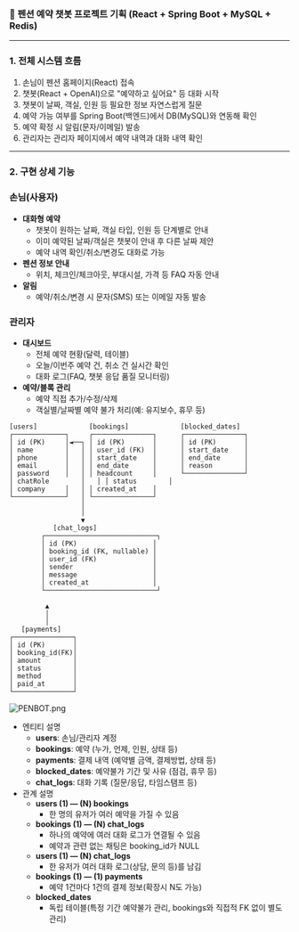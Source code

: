 ### 🚩 **펜션 예약 챗봇 프로젝트 기획 (React + Spring Boot + MySQL + Redis)**

---

### **1. 전체 시스템 흐름**

1. 손님이 펜션 홈페이지(React) 접속
2. 챗봇(React + OpenAI)으로 "예약하고 싶어요" 등 대화 시작
3. 챗봇이 날짜, 객실, 인원 등 필요한 정보 자연스럽게 질문
4. 예약 가능 여부를 Spring Boot(백엔드)에서 DB(MySQL)와 연동해 확인
5. 예약 확정 시 알림(문자/이메일) 발송
6. 관리자는 관리자 페이지에서 예약 내역과 대화 내역 확인

---

### **2. 구현 상세 기능**

### **손님(사용자)**

- **대화형 예약**
    - 챗봇이 원하는 날짜, 객실 타입, 인원 등 단계별로 안내
    - 이미 예약된 날짜/객실은 챗봇이 안내 후 다른 날짜 제안
    - 예약 내역 확인/취소/변경도 대화로 가능
- **펜션 정보 안내**
    - 위치, 체크인/체크아웃, 부대시설, 가격 등 FAQ 자동 안내
- **알림**
    - 예약/취소/변경 시 문자(SMS) 또는 이메일 자동 발송

### **관리자**

- **대시보드**
    - 전체 예약 현황(달력, 테이블)
    - 오늘/이번주 예약 건, 취소 건 실시간 확인
    - 대화 로그(FAQ, 챗봇 응답 품질 모니터링)
- **예약/블록 관리**
    - 예약 직접 추가/수정/삭제
    - 객실별/날짜별 예약 불가 처리(예: 유지보수, 휴무 등)

```
[users]             [bookings]             [blocked_dates]
┌─────────────┐     ┌───────────────┐      ┌───────────────┐
│ id (PK)     │◄──┐ │ id (PK)       │      │ id (PK)       │
│ name        │   │ │ user_id (FK)  │      │ start_date    │
│ phone       │   │ │ start_date    │      │ end_date      │
│ email       │   │ │ end_date      │      │ reason        │
│ password    │   │ │ headcount     │      └───────────────┘
│ chatRole        │   │ │ status        │
│ company     │   │ │ created_at    │
└─────────────┘   │ └───────────────┘
                  │
                  │
                  ▼
           [chat_logs]
        ┌────────────────────────────┐
        │ id (PK)                   │
        │ booking_id (FK, nullable) │
        │ user_id (FK)              │
        │ sender                    │
        │ message                   │
        │ created_at                │
        └────────────────────────────┘

         ▲
         │
         │
   [payments]
┌───────────────┐
│ id (PK)       │
│ booking_id(FK)│
│ amount        │
│ status        │
│ method        │
│ paid_at       │
└───────────────┘

```

![PENBOT.png](../../Users/User/Downloads/PENBOT.png)

- 엔티티 설명
  - **users**: 손님/관리자 계정
  - **bookings**: 예약 (누가, 언제, 인원, 상태 등)
  - **payments**: 결제 내역 (예약별 금액, 결제방법, 상태 등)
  - **blocked_dates**: 예약불가 기간 및 사유 (점검, 휴무 등)
  - **chat_logs**: 대화 기록 (질문/응답, 타임스탬프 등)
- 관계 설명
  - **users (1) — (N) bookings**
    - 한 명의 유저가 여러 예약을 가질 수 있음
  - **bookings (1) — (N) chat_logs**
    - 하나의 예약에 여러 대화 로그가 연결될 수 있음
    - 예약과 관련 없는 채팅은 booking_id가 NULL
  - **users (1) — (N) chat_logs**
    - 한 유저가 여러 대화 로그(상담, 문의 등)를 남김
  - **bookings (1) — (1) payments**
    - 예약 1건마다 1건의 결제 정보(확장시 N도 가능)
  - **blocked_dates**
    - 독립 테이블(특정 기간 예약불가 관리, bookings와 직접적 FK 없이 별도 관리)
